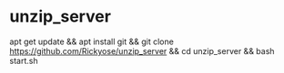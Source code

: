 # unzip_server

apt get update && apt install git && git clone https://github.com/Rickyose/unzip_server && cd unzip_server && bash start.sh
